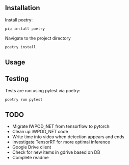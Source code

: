 Installation
------------

Install poetry:

```bash
pip install poetry
```

Navigate to the project directory

```bash
poetry install
```

Usage
-----


Testing
-------

Tests are run using pytest via poetry:

```bash
poetry run pytest
```

TODO
----

- Migrate IWPOD_NET from tensorflow to pytorch
- Clean up IWPOD_NET code
- Write time into video when detection appears and ends
- Investigate TensorRT for more optimal inference
- Google Drive client
- Check for new items in gdrive based on DB
- Complete readme